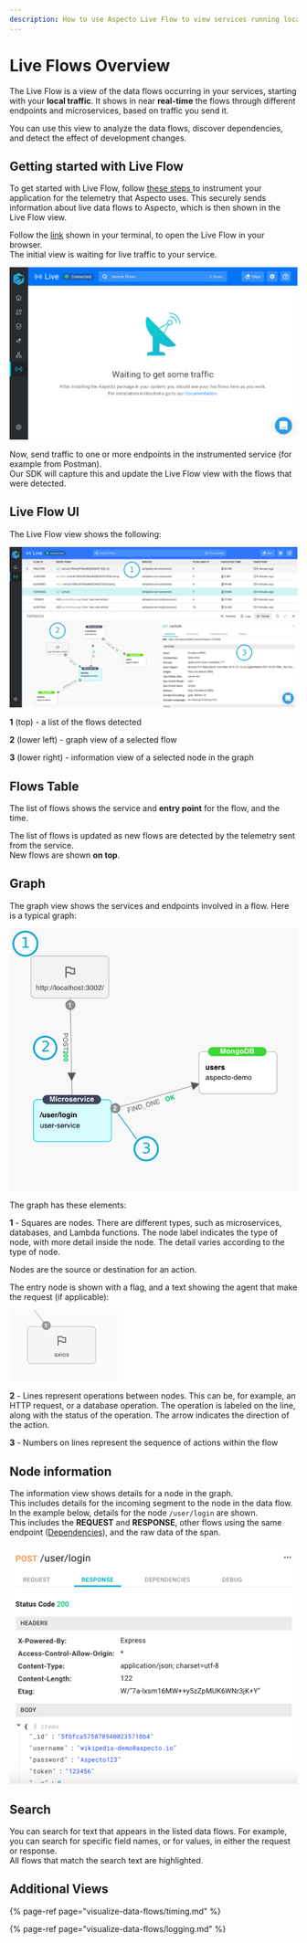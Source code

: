 ```yaml
---
description: How to use Aspecto Live Flow to view services running locally
---
```


# Live Flows Overview

The Live Flow is a view of the data flows occurring in your services, starting with your **local traffic**. It shows in near **real-time** the flows through different endpoints and microservices, based on traffic you send it.

You can use this view to analyze the data flows, discover dependencies, and detect the effect of development changes.

## Getting started with Live Flow

To get started with Live Flow, follow [these steps ](../install/#configuration)to instrument your application for the telemetry that Aspecto uses. This securely sends information about live data flows to Aspecto, which is then shown in the Live Flow view.

Follow the [link](https://docs.aspecto.io/v1/install#connected-mode) shown in your terminal, to open the Live Flow in your browser.  
The initial view is waiting for live traffic to your service.

![](../.gitbook/assets/liveflow.png)

Now, send traffic to one or more endpoints in the instrumented service \(for example from Postman\).   
Our SDK will capture this and update the Live Flow view with the flows that were detected.

## Live Flow UI

The Live Flow view shows the  following:

![](../.gitbook/assets/live-flows-ui-numbered%20%281%29.png)

**1** \(top\) - a list of the flows detected

**2** \(lower left\) - graph view of a selected flow  

**3** \(lower right\) - information view of a selected node in the graph

## Flows Table

The list of flows shows the service and **entry point** for the flow, and the time.

The list of flows is updated as new flows are detected by the telemetry sent from the service.  
New flows are shown **on top**.

## Graph

The graph view shows the services and endpoints involved in a flow. Here is a typical graph:

![](../.gitbook/assets/explain-graph.png)

The graph has these elements:

**1** - Squares are nodes. There are different types, such as microservices, databases, and Lambda functions. The node label indicates the type of node, with more detail inside the node. The detail varies according to the type of node.

Nodes are the source or destination for an action. 

The entry node is shown with a flag, and a text showing the agent that make the request \(if applicable\):

![](../.gitbook/assets/graph-endpoint.png)

**2** - Lines represent operations between nodes. This can be, for example, an HTTP request, or a database operation. The operation is labeled on the line, along with the status of the operation. The arrow indicates the direction of the action.

**3** - Numbers on lines represent the sequence of actions within the flow 

## Node information

The information view shows details for a node in the graph.   
This includes details for the incoming segment to the node in the data flow.   
In the example below, details for the node `/user/login` are shown.   
This includes the **REQUEST** and **RESPONSE**, other flows using the same endpoint \([Dependencies](../production-environment-debugging/flow-visualization-in-production-environments/dependencies.md)\), and the raw data of the span.

![](../.gitbook/assets/image%20%285%29.png)

## Search

You can search for text that appears in the listed data flows. For example, you can search for specific field names, or for values, in either the request or response.   
All flows that match the search text are highlighted.

## Additional Views

{% page-ref page="visualize-data-flows/timing.md" %}

{% page-ref page="visualize-data-flows/logging.md" %}

### 

